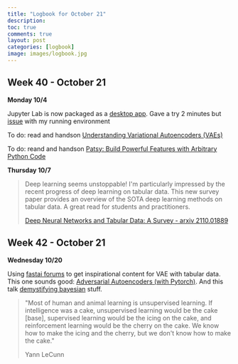 ```yaml
---
title: "Logbook for October 21"
description: 
toc: true
comments: true
layout: post
categories: [logbook]
image: images/logbook.jpg
---
```




## Week 40 - October 21

**Monday 10/4**

Jupyter Lab is now packaged as a [desktop app](https://github.com/jupyterlab/jupyterlab_app). Gave a try 2 minutes but [issue](https://github.com/jupyterlab/jupyterlab_app/issues/228) with my running environment 

To do: read and handson [Understanding Variational Autoencoders (VAEs)](https://towardsdatascience.com/understanding-variational-autoencoders-vaes-f70510919f73)

To do: reand and handson [Patsy: Build Powerful Features with Arbitrary Python Code](https://towardsdatascience.com/patsy-build-powerful-features-with-arbitrary-python-code-bb4bb98db67a)

**Thursday 10/7**

> Deep learning seems unstoppable! I'm particularly impressed by the recent progress of deep learning on tabular data. This new survey paper provides an overview of the SOTA deep learning methods on tabular data. A great read for students and practitioners. 
>
> [Deep Neural Networks and Tabular Data: A Survey - arxiv 2110.01889](https://arxiv.org/abs/2110.01889)

## Week 42 - October 21

**Wednesday 10/20**

Using [fastai forums](https://forums.fast.ai/search?q=vae) to get inspirational content for VAE with tabular data. This one sounds good: [Adversarial Autoencoders (with Pytorch)](https://blog.paperspace.com/adversarial-autoencoders-with-pytorch/). And this talk [demystifying bayesian](https://www.youtube.com/watch?v=s0S6HFdPtlA&ab_channel=PyData) stuff.

> "Most of human and animal learning is unsupervised learning. If intelligence was a cake, unsupervised learning would be the cake [base], supervised learning would be the icing on the cake, and reinforcement learning would be the cherry on the cake. We know how to make the icing and the cherry, but we don't know how to make the cake."
>
> Yann LeCunn